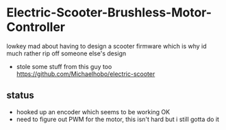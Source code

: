 # Electric-Scooter-Brushless-Motor-Controller

lowkey mad about having to design a scooter firmware which is why id much rather rip off someone else's design

* stole some stuff from this guy too
https://github.com/Michaelhobo/electric-scooter

## status
* hooked up an encoder which seems to be working OK
* need to figure out PWM for the motor, this isn't hard but i still gotta do it
